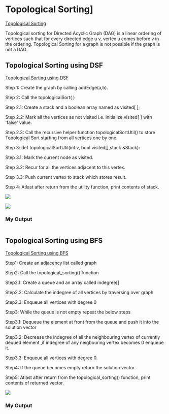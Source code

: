 
# Topological Sorting]
[Topological Sorting](https://www.geeksforgeeks.org/all-topological-sorts-of-a-directed-acyclic-graph/)

Topological sorting for Directed Acyclic Graph (DAG) is a linear ordering of vertices such that for every directed edge u v, vertex u comes before v in the ordering. Topological Sorting for a graph is not possible if the graph is not a DAG.

## Topological Sorting using DSF
[Topological Sorting using DSF](https://www.geeksforgeeks.org/topological-sorting/)


Step 1: Create the graph by calling addEdge(a,b).

Step 2: Call the topologicalSort( )

Step 2.1: Create a stack and a boolean array named as visited[ ];

Step 2.2: Mark all the vertices as not visited i.e. initialize visited[ ] with 'false' value.

Step 2.3: Call the recursive helper function topologicalSortUtil() to store Topological Sort starting from all vertices one by one.

Step 3: def topologicalSortUtil(int v, bool visited[],stack<int> &Stack):

Step 3.1: Mark the current node as visited.

Step 3.2: Recur for all the vertices adjacent to this vertex.

Step 3.3: Push current vertex to stack which stores result.

Step 4: Atlast after return from the utility function, print contents of stack.

![](https://iq.opengenus.org/content/images/2019/04/topological_sort.jpg)

![](https://iq.opengenus.org/content/images/2019/04/st-1.PNG)

### My Output 
![]()


## Topological Sorting using BFS

[Topological Sorting using BFS](https://www.geeksforgeeks.org/topological-sorting-indegree-based-solution/?ref=lbp)

Step1: Create an adjacency list called graph

Step2: Call the topological_sorting() function

Step2.1: Create a queue and an array called indegree[]

Step2.2: Calculate the indegree of all vertices by traversing over graph

Step2.3: Enqueue all vertices with degree 0

Step3: While the queue is not empty repeat the below steps

Step3.1: Dequeue the element at front from the queue and push it into the solution vector

Step3.2: Decrease the indegree of all the neighbouring vertex of currently dequed element ,if indegree of any neigbouring vertex becomes 0 enqueue it.

Step3.3: Enqueue all vertices with degree 0.

Step4: If the queue becomes empty return the solution vector.

Step5: Atlast after return from the topological_sorting() function, print contents of returned vector.

![](https://iq.opengenus.org/content/images/2019/04/topological_sort.jpg)

### My Output
![]()
